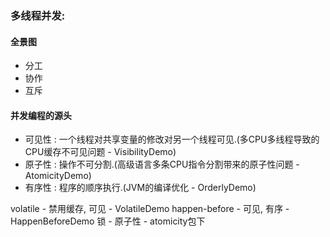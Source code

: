 ### 多线程并发:

#### 全景图

- 分工
- 协作
- 互斥

#### 并发编程的源头

- 可见性 : 一个线程对共享变量的修改对另一个线程可见.(多CPU多线程导致的CPU缓存不可见问题 - VisibilityDemo)
- 原子性 : 操作不可分割.(高级语言多条CPU指令分割带来的原子性问题 - AtomicityDemo)
- 有序性 : 程序的顺序执行.(JVM的编译优化 - OrderlyDemo)

volatile - 禁用缓存, 可见 - VolatileDemo
happen-before - 可见, 有序 - HappenBeforeDemo
锁 - 原子性 - atomicity包下